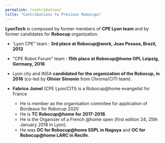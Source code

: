 ```yaml
---
permalink: /contribution/
title: "Contributions to Previous Robocups"
---
```



**LyonTech** is composed by former members of **CPE Lyon team** and by former
candidates for **Robocup** organization.

- 'Lyon CPE" team : **3rd place at Robocup@work, Joao Pessoa, Brazil, 2013**
- "CPE Robot Forum" team : **15th place at Robocup@home OPL Leipzig,
Germany, 2016**
- Lyon city and INSA **candidated for the organization of the Robocup, in 2016**
(co-led by **Olivier Simonin** from Chroma/CITI team).
- **Fabrice Jumel** (CPE Lyon/CITI) is a Robocup@home evangelist for France

  - He is member as the organisation commitee for application of Bordeaux for Robocup 2020 
  - He is **TC Robocup@home for 2017-2018**. 
  - He is  the Organizer of a French @home open (first edition 24, 25th January 2018 in Lyon). 
  - He was **OC for Robocup@home SSPL in Nagoya** and **OC for Robocup@home LARC in Recife**.
